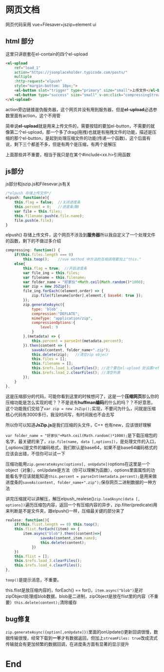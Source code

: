 # 网页文档
网页代码采用 vue+Filesaver+jszip+element ui

## html 部分

这里只讲嵌套在el-contain的四个el-upload

```Html
<el-upload
    ref="load_1"
    action="https://jsonplaceholder.typicode.com/posts/"
    multiple
    :http-request="elpush"
    style="margin-bottom: 10px;">
    <el-button slot="trigger" type="primary" size="small">上传文件</el-button>
    <el-button type="success" size="small" v-on:click="compressingStream" style="margin-left: 10px;">压缩</el-button>
</el-upload>
``` 
action旁边链接是伪服务器，这个网页并没有用到服务器，但是**el-upload**必选参数里面有action，这个不用管

简单说**el-upload**就是用来上传文件的，需要按钮的要加el-button，不需要的就像第二个el-upload，那一个多了drag(拖拽)也就是有拖拽文件的功能，描述是压缩的那个el-button，是起到处理压缩文件的功能(传递一个函数)，这个后面有说，剩下三个都差不多，但是有两个是压缩，有两个是解压

上面那些并不重要，相当于我只是在某个#include<xx.h>引用函数

## js部分

js部分和jszip.js和Filesevar.js有关

```js
/*elpush 存储上传文件*/
elpush: function(e){
    this.flag = false;  //关闭进度条
    this.percent = 0;   //进度条清0
    var file = this.files;
    this.filename.push(e.file.name);
    file.push(e.file);
}
```
elpush() 存储上传文件，这个网页不涉及到**服务器**所以我自定义了一个处理文件的函数，剩下的不做过多介绍

```js
compressing: function() {
    if(this.files.length === 0)
        this.toop();    //vue method 中方法的互相调用要加上"this."
    else{
        this.flag = true;  //开启进度条
        var file_ing = this.files;
        var filename = this.filename;
        var folder_name = "好家伙"+Math.ceil(Math.random()*1000);
        var zip = new JSZip();
        file_ing.forEach((element,order) => {
            zip.file(filename[order],element,{ base64: true });
        });
        zip.generateAsync({
            type: 'blob' ,
            compression:"DEFLATE", 
            mimeType: "application/zip",
            compressionOptions:{
                level: 9
            }
        },(metadata) => {
            this.percent = parseInt(metadata.percent);
        }).then(content => {
            saveAs(content, folder_name+".zip");
            this.delete(zip);   //清空zip objecr
            this.files = [];
            this.filename = [];
            this.$refs.load_1.clearFiles(); //这个要在el-upload 处设置ref的值
            this.$refs.load_2.clearFiles(); //清空列表
        });   
    }
},
```
这是压缩部分的代码，可能你看到这里的时候想问了，这是一个**压缩网页**那么你的压缩功能是怎么实现的呢？？不是说有**huffman编码**的什么的吗？？不好意思，这个功能我们交给了``var zip = new JsZip();``实现，不要问为什么，问就是压缩核心代码有3000多行，我没时间写，有时间我也不会去写

所以你可以知道**JsZip.js**是我们压缩的头文件，C++ 也有new，应该很好理解

``var folder_name = "好家伙"+Math.ceil(Math.random()*1000);``是下载压缩包的名字，最关键的来了，``zip.file(name, data [,options])``，是处理文件的入口，[,options]是文件的编码格式，我们默认是base64，如果不是base64编码格式的应该会出错，不信你可以试一下

压缩功能用``zip.generateAsync(options[, onUpdate])``options在这里是一个object（对象），onUpdate是方法（你可以理解为函数），options里面属性的功能看名字应该就能知道``this.percent = parseInt(metadata.percent);``是用来做进度条的``saveAs(content, folder_name+".zip");``保存网页二进制数据的一种方法

讲完压缩就可以讲解压，解压elpush_realese()``zip.loadAsync(data [, options])``遍历压缩包内容，返回一个有压缩内容的异步，zip.filter(predicate)用来判断是不是文件夹，跟elpush()一样，压缩最关键的部分来了
```js
realese: function(){
    if(this.flist.length == 0) this.toop();
    this.flist.forEach((item) => {
        item.async("blob").then((content)=>{
                saveAs(content,item.name);
                this.delete(content);
            })
    })
    this.flist = [];
    this.$refs.load_3.clearFiles();
    this.$refs.load_4.clearFiles();
},
```
``toop()``是提示消息，不重要。

this.flist是放压缩内容的，forEach() == for()，``item.async("blob")``是对zipObject处理成blob数据，blob是二进制，zipObject是放在flist里的内容（不重要）``this.delete(content);``清除缓存

## bug修复
``zip.generateAsync({option[,onUpdate]})``里面的onUpdate()更新回调很慢，数据传输很慢，经常下载到**一半**才有数据返回，但加上``streamFiles: true``改成流式传输就会有更加频繁的数据回调，在进度条方面有显著的显示提升
# End





